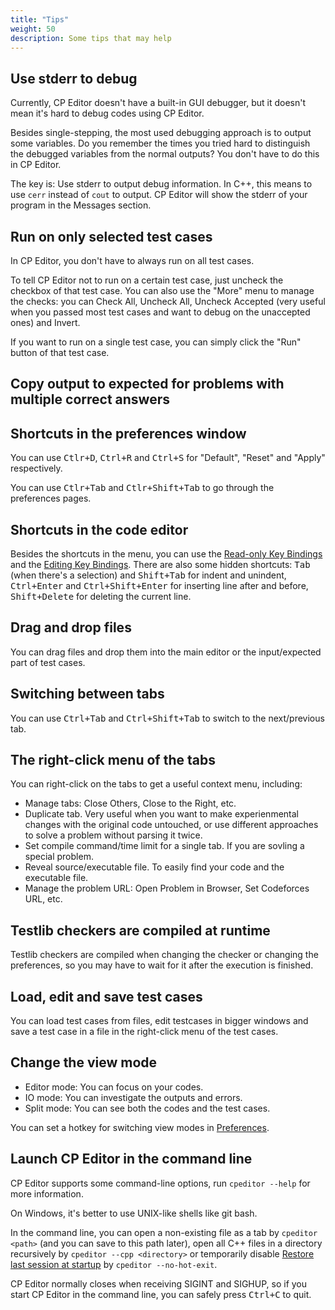 ```yaml
---
title: "Tips"
weight: 50
description: Some tips that may help
---
```


## Use stderr to debug

Currently, CP Editor doesn't have a built-in GUI debugger, but it doesn't mean it's hard to debug codes using CP Editor.

Besides single-stepping, the most used debugging approach is to output some variables. Do you remember the times you tried hard to distinguish the debugged variables from the normal outputs? You don't have to do this in CP Editor.

The key is: Use stderr to output debug information. In C++, this means to use `cerr` instead of `cout` to output. CP Editor will show the stderr of your program in the Messages section.

## Run on only selected test cases

In CP Editor, you don't have to always run on all test cases.

To tell CP Editor not to run on a certain test case, just uncheck the checkbox of that test case. You can also use the "More" menu to manage the checks: you can Check All, Uncheck All, Uncheck Accepted (very useful when you passed most test cases and want to debug on the unaccepted ones) and Invert.

If you want to run on a single test case, you can simply click the "Run" button of that test case.

## Copy output to expected for problems with multiple correct answers



## Shortcuts in the preferences window

You can use <kbd>Ctlr+D</kbd>, <kbd>Ctrl+R</kbd> and <kbd>Ctrl+S</kbd> for "Default", "Reset" and "Apply" respectively.

You can use <kbd>Ctlr+Tab</kbd> and <kbd>Ctlr+Shift+Tab</kbd> to go through the preferences pages.

## Shortcuts in the code editor

Besides the shortcuts in the menu, you can use the [Read-only Key Bindings](https://doc.qt.io/qt-5/qtextedit.html#read-only-key-bindings) and the [Editing Key Bindings](https://doc.qt.io/qt-5/qtextedit.html#editing-key-bindings). There are also some hidden shortcuts: <kbd>Tab</kbd> (when there's a selection) and <kbd>Shift+Tab</kbd> for indent and unindent, <kbd>Ctrl+Enter</kbd> and <kbd>Ctrl+Shift+Enter</kbd> for inserting line after and before, <kbd>Shift+Delete</kbd> for deleting the current line.

## Drag and drop files

You can drag files and drop them into the main editor or the input/expected part of test cases.

## Switching between tabs

You can use <kbd>Ctrl+Tab</kbd> and <kbd>Ctrl+Shift+Tab</kbd> to switch to the next/previous tab.

## The right-click menu of the tabs

You can right-click on the tabs to get a useful context menu, including:

-   Manage tabs: Close Others, Close to the Right, etc.
-   Duplicate tab. Very useful when you want to make experienmental changes with the original code untouched, or use different approaches to solve a problem without parsing it twice.
-   Set compile command/time limit for a single tab. If you are sovling a special problem.
-   Reveal source/executable file. To easily find your code and the executable file.
-   Manage the problem URL: Open Problem in Browser, Set Codeforces URL, etc.

## Testlib checkers are compiled at runtime

Testlib checkers are compiled when changing the checker or changing the preferences, so you may have to wait for it after the execution is finished.

## Load, edit and save test cases

You can load test cases from files, edit testcases in bigger windows and save a test case in a file in the right-click menu of the test cases.

## Change the view mode

-   Editor mode: You can focus on your codes.
-   IO mode: You can investigate the outputs and errors.
-   Split mode: You can see both the codes and the test cases.

You can set a hotkey for switching view modes in [Preferences](../preferences/key-bindings/_index.md).

## Launch CP Editor in the command line

CP Editor supports some command-line options, run `cpeditor --help` for more information.

On Windows, it's better to use UNIX-like shells like git bash.

In the command line, you can open a non-existing file as a tab by `cpeditor <path>` (and you can save to this path later), open all C++ files in a directory recursively by `cpeditor --cpp <directory>` or temporarily disable [Restore last session at startup](../preferences/actions/_index.md#restore-last-session-at-startup) by `cpeditor --no-hot-exit`.

CP Editor normally closes when receiving SIGINT and SIGHUP, so if you start CP Editor in the command line, you can safely press <kbd>Ctrl+C</kbd> to quit.
